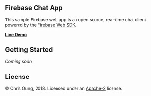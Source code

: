 Firebase Chat App
--------------------------------------
This sample Firebase web app is an open source, real-time chat client powered by the [Firebase Web SDK](https://firebase.google.com/docs/web/setup).

**[Live Demo](https://firebase23.firebaseapp.com)**

Getting Started
---------------
*Coming soon*

License 
-------
© Chris Oung, 2018. Licensed under an [Apache-2](https://github.com/chrisoung/firebase-web/blob/master/LICENSE) license.

